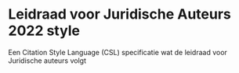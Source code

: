 # Leidraad voor Juridische Auteurs 2022 style
 Een Citation Style Language (CSL) specificatie wat de leidraad voor Juridische auteurs volgt
